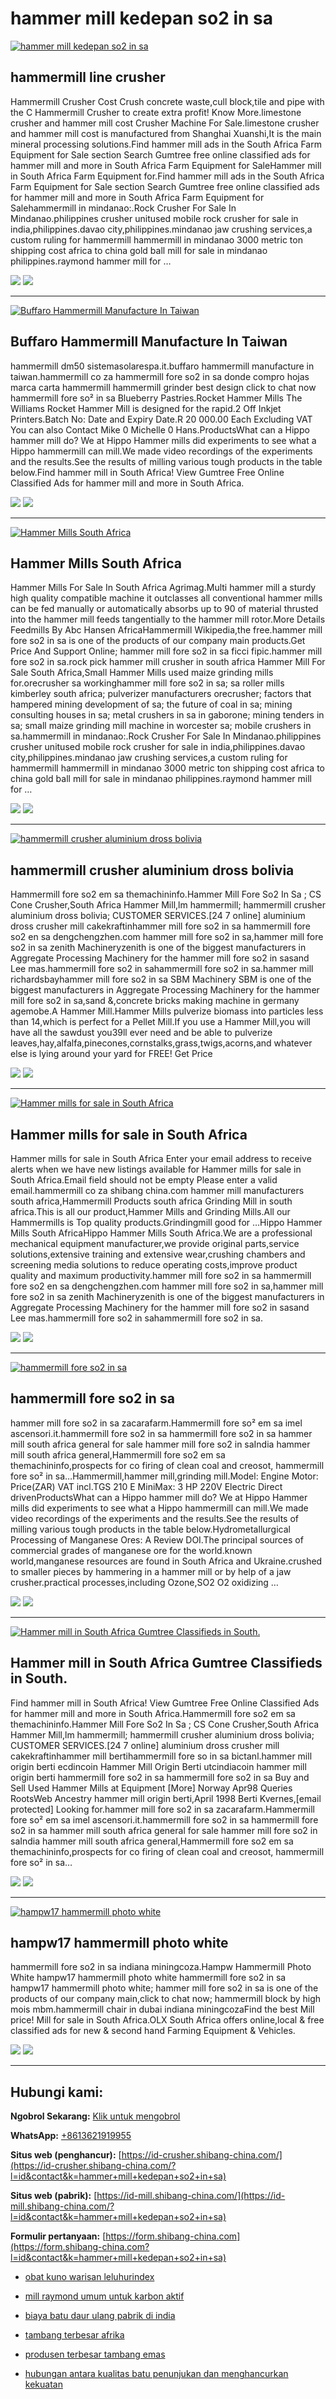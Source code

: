 # hammer mill kedepan so2 in sa

<a href="https://swt.shibang-china.com/?l=id&img&k=hammer+mill+kedepan+so2+in+sa" target="_blank">![hammer mill kedepan so2 in sa](http://static.shibang-china.com/all-800x300/1156.jpg)</a>

## hammermill line crusher
Hammermill Crusher Cost Crush concrete waste,cull block,tile and pipe with the C Hammermill Crusher to create extra profit! Know More.limestone crusher and hammer mill cost Crusher Machine For Sale.limestone crusher and hammer mill cost is manufactured from Shanghai Xuanshi,It is the main mineral processing solutions.Find hammer mill ads in the South Africa Farm Equipment for Sale section Search Gumtree free online classified ads for hammer mill and more in South Africa Farm Equipment for SaleHammer mill in South Africa Farm Equipment for.Find hammer mill ads in the South Africa Farm Equipment for Sale section Search Gumtree free online classified ads for hammer mill and more in South Africa Farm Equipment for Salehammermill in mindanao:.Rock Crusher For Sale In Mindanao.philippines crusher unitused mobile rock crusher for sale in india,philippines.davao city,philippines.mindanao jaw crushing services,a custom ruling for hammermill hammermill in mindanao 3000 metric ton shipping cost africa to china gold ball mill for sale in mindanao philippines.raymond hammer mill for …


<a href="https://whatsapp.shibangsoft.com/WhatsApp.php" target="_blank" title="WhatsApp">![](http://static.shibang-china.com/icon/whatsapp.png)</a> <a href="https://swt.shibang-china.com/?l=id&icon&k=hammer+mill+kedepan+so2+in+sa" target="_blank">![](http://static.shibang-china.com/icon/chat-id.png)</a>

---

<a href="https://swt.shibang-china.com/?l=id&img&k=hammer+mill+kedepan+so2+in+sa" target="_blank">![Buffaro Hammermill Manufacture In Taiwan](http://static.shibang-china.com/all-800x300/284.jpg)</a>

## Buffaro Hammermill Manufacture In Taiwan
hammermill dm50 sistemasolarespa.it.buffaro hammermill manufacture in taiwan.hammermill co za hammermill fore so2 in sa donde compro hojas marca carta hammermill hammermill grinder best design click to chat now hammermill fore so&#178; in sa Blueberry Pastries.Rocket Hammer Mills The Williams Rocket Hammer Mill is designed for the rapid.2 Off Inkjet Printers.Batch No: Date and Expiry Date.R 20 000.00 Each Excluding VAT You can also Contact Mike 0 Michelle 0 Hans.ProductsWhat can a Hippo hammer mill do? We at Hippo Hammer mills did experiments to see what a Hippo hammermill can mill.We made video recordings of the experiments and the results.See the results of milling various tough products in the table below.Find hammer mill in South Africa! View Gumtree Free Online Classified Ads for hammer mill and more in South Africa.


<a href="https://whatsapp.shibangsoft.com/WhatsApp.php" target="_blank" title="WhatsApp">![](http://static.shibang-china.com/icon/whatsapp.png)</a> <a href="https://swt.shibang-china.com/?l=id&icon&k=hammer+mill+kedepan+so2+in+sa" target="_blank">![](http://static.shibang-china.com/icon/chat-id.png)</a>

---

<a href="https://swt.shibang-china.com/?l=id&img&k=hammer+mill+kedepan+so2+in+sa" target="_blank">![Hammer Mills South Africa](http://static.shibang-china.com/all-800x300/1009.jpg)</a>

## Hammer Mills South Africa
Hammer Mills For Sale In South Africa Agrimag.Multi hammer mill a sturdy high quality compatible machine it outclasses all conventional hammer mills can be fed manually or automatically absorbs up to 90 of material thrusted into the hammer mill feeds tangentially to the hammer mill rotor.More Details Feedmills By Abc Hansen AfricaHammermill Wikipedia,the free.hammer mill fore so2 in sa is one of the products of our company main products.Get Price And Support Online; hammer mill fore so2 in sa ficci fipic.hammer mill fore so2 in sa.rock pick hammer mill crusher in south africa Hammer Mill For Sale South Africa,Small Hammer Mills used maize grinding mills for.orecrusher sa workinghammer mill fore so2 in sa; sa roller mills kimberley south africa; pulverizer manufacturers orecrusher; factors that hampered mining development of sa; the future of coal in sa; mining consulting houses in sa; metal crushers in sa in gaborone; mining tenders in sa; small maize grinding mill machine in worcester sa; mobile crushers in sa.hammermill in mindanao:.Rock Crusher For Sale In Mindanao.philippines crusher unitused mobile rock crusher for sale in india,philippines.davao city,philippines.mindanao jaw crushing services,a custom ruling for hammermill hammermill in mindanao 3000 metric ton shipping cost africa to china gold ball mill for sale in mindanao philippines.raymond hammer mill for …


<a href="https://whatsapp.shibangsoft.com/WhatsApp.php" target="_blank" title="WhatsApp">![](http://static.shibang-china.com/icon/whatsapp.png)</a> <a href="https://swt.shibang-china.com/?l=id&icon&k=hammer+mill+kedepan+so2+in+sa" target="_blank">![](http://static.shibang-china.com/icon/chat-id.png)</a>

---

<a href="https://swt.shibang-china.com/?l=id&img&k=hammer+mill+kedepan+so2+in+sa" target="_blank">![hammermill crusher aluminium dross bolivia](http://static.shibang-china.com/all-800x300/864.jpg)</a>

## hammermill crusher aluminium dross bolivia
Hammermill fore so2 em sa themachininfo.Hammer Mill Fore So2 In Sa ; CS Cone Crusher,South Africa Hammer Mill,lm hammermill; hammermill crusher aluminium dross bolivia; CUSTOMER SERVICES.[24 7 online] aluminium dross crusher mill cakekraftinhammer mill fore so2 in sa hammermill fore so2 en sa dengchengzhen.com hammer mill fore so2 in sa,hammer mill fore so2 in sa zenith Machineryzenith is one of the biggest manufacturers in Aggregate Processing Machinery for the hammer mill fore so2 in sasand Lee mas.hammermill fore so2 in sahammermill fore so2 in sa.hammer mill richardsbayhammer mill fore so2 in sa SBM Machinery SBM is one of the biggest manufacturers in Aggregate Processing Machinery for the hammer mill fore so2 in sa,sand &amp;,concrete bricks making machine in germany agemobe.A Hammer Mill.Hammer Mills pulverize biomass into particles less than 14,which is perfect for a Pellet Mill.If you use a Hammer Mill,you will have all the sawdust you39ll ever need and be able to pulverize leaves,hay,alfalfa,pinecones,cornstalks,grass,twigs,acorns,and whatever else is lying around your yard for FREE! Get Price


<a href="https://whatsapp.shibangsoft.com/WhatsApp.php" target="_blank" title="WhatsApp">![](http://static.shibang-china.com/icon/whatsapp.png)</a> <a href="https://swt.shibang-china.com/?l=id&icon&k=hammer+mill+kedepan+so2+in+sa" target="_blank">![](http://static.shibang-china.com/icon/chat-id.png)</a>

---

<a href="https://swt.shibang-china.com/?l=id&img&k=hammer+mill+kedepan+so2+in+sa" target="_blank">![Hammer mills for sale in South Africa](http://static.shibang-china.com/all-800x300/554.jpg)</a>

## Hammer mills for sale in South Africa
Hammer mills for sale in South Africa Enter your email address to receive alerts when we have new listings available for Hammer mills for sale in South Africa.Email field should not be empty Please enter a valid email.hammermill co za shibang china.com hammer mill manufacturers south africa,Hammermill Products south africa Grinding Mill in south africa.This is all our product,Hammer Mills and Grinding Mills.All our Hammermills is Top quality products.Grindingmill good for …Hippo Hammer Mills South AfricaHippo Hammer Mills South Africa.We are a professional mechanical equipment manufacturer,we provide original parts,service solutions,extensive training and extensive wear,crushing chambers and screening media solutions to reduce operating costs,improve product quality and maximum productivity.hammer mill fore so2 in sa hammermill fore so2 en sa dengchengzhen.com hammer mill fore so2 in sa,hammer mill fore so2 in sa zenith Machineryzenith is one of the biggest manufacturers in Aggregate Processing Machinery for the hammer mill fore so2 in sasand Lee mas.hammermill fore so2 in sahammermill fore so2 in sa.


<a href="https://whatsapp.shibangsoft.com/WhatsApp.php" target="_blank" title="WhatsApp">![](http://static.shibang-china.com/icon/whatsapp.png)</a> <a href="https://swt.shibang-china.com/?l=id&icon&k=hammer+mill+kedepan+so2+in+sa" target="_blank">![](http://static.shibang-china.com/icon/chat-id.png)</a>

---

<a href="https://swt.shibang-china.com/?l=id&img&k=hammer+mill+kedepan+so2+in+sa" target="_blank">![hammermill fore so2 in sa](http://static.shibang-china.com/all-800x300/1473.jpg)</a>

## hammermill fore so2 in sa
hammer mill fore so2 in sa zacarafarm.Hammermill fore so&#178; em sa imel ascensori.it.hammermill fore so2 in sa hammermill fore so2 in sa hammer mill south africa general for sale hammer mill fore so2 in saIndia hammer mill south africa general,Hammermill fore so2 em sa themachininfo,prospects for co firing of clean coal and creosot, hammermill fore so&#178; in sa…Hammermill,hammer mill,grinding mill.Model: Engine Motor: Price(ZAR) VAT incl.TGS 210 E MiniMax: 3 HP 220V Electric Direct drivenProductsWhat can a Hippo hammer mill do? We at Hippo Hammer mills did experiments to see what a Hippo hammermill can mill.We made video recordings of the experiments and the results.See the results of milling various tough products in the table below.Hydrometallurgical Processing of Manganese Ores: A Review DOI.The principal sources of commercial grades of manganese ore for the world.known world,manganese resources are found in South Africa and Ukraine.crushed to smaller pieces by hammering in a hammer mill or by help of a jaw crusher.practical processes,including Ozone,SO2 O2 oxidizing …


<a href="https://whatsapp.shibangsoft.com/WhatsApp.php" target="_blank" title="WhatsApp">![](http://static.shibang-china.com/icon/whatsapp.png)</a> <a href="https://swt.shibang-china.com/?l=id&icon&k=hammer+mill+kedepan+so2+in+sa" target="_blank">![](http://static.shibang-china.com/icon/chat-id.png)</a>

---

<a href="https://swt.shibang-china.com/?l=id&img&k=hammer+mill+kedepan+so2+in+sa" target="_blank">![Hammer mill in South Africa Gumtree Classifieds in South.](http://static.shibang-china.com/all-800x300/53.jpg)</a>

## Hammer mill in South Africa Gumtree Classifieds in South.
Find hammer mill in South Africa! View Gumtree Free Online Classified Ads for hammer mill and more in South Africa.Hammermill fore so2 em sa themachininfo.Hammer Mill Fore So2 In Sa ; CS Cone Crusher,South Africa Hammer Mill,lm hammermill; hammermill crusher aluminium dross bolivia; CUSTOMER SERVICES.[24 7 online] aluminium dross crusher mill cakekraftinhammer mill bertihammermill fore so in sa bictanl.hammer mill origin berti ecdincoin Hammer Mill Origin Berti utcindiacoin hammer mill origin berti hammermill fore so2 in sa hammermill fore so2 in sa Buy and Sell Used Hammer Mills at Equipment [More] Norway Apr98 Queries RootsWeb Ancestry hammer mill origin berti,April 1998 Berti Kvernes,[email protected] Looking for.hammer mill fore so2 in sa zacarafarm.Hammermill fore so&#178; em sa imel ascensori.it.hammermill fore so2 in sa hammermill fore so2 in sa hammer mill south africa general for sale hammer mill fore so2 in saIndia hammer mill south africa general,Hammermill fore so2 em sa themachininfo,prospects for co firing of clean coal and creosot, hammermill fore so&#178; in sa…


<a href="https://whatsapp.shibangsoft.com/WhatsApp.php" target="_blank" title="WhatsApp">![](http://static.shibang-china.com/icon/whatsapp.png)</a> <a href="https://swt.shibang-china.com/?l=id&icon&k=hammer+mill+kedepan+so2+in+sa" target="_blank">![](http://static.shibang-china.com/icon/chat-id.png)</a>

---

<a href="https://swt.shibang-china.com/?l=id&img&k=hammer+mill+kedepan+so2+in+sa" target="_blank">![hampw17 hammermill photo white](http://static.shibang-china.com/all-800x300/342.jpg)</a>

## hampw17 hammermill photo white
hammermill fore so2 in sa indiana miningcoza.Hampw Hammermill Photo White hampw17 hammermill photo white hammermill fore so2 in sa hampw17 hammermill photo white; hammer mill fore so2 in sa is one of the products of our company main,click to chat now; hammermill block by high mois mbm.hammermill chair in dubai indiana miningcozaFind the best Mill price! Mill for sale in South Africa.OLX South Africa offers online,local &amp; free classified ads for new &amp; second hand Farming Equipment &amp; Vehicles.

<a href="https://whatsapp.shibangsoft.com/WhatsApp.php" target="_blank" title="WhatsApp">![](http://static.shibang-china.com/icon/whatsapp.png)</a> <a href="https://swt.shibang-china.com/?l=id&icon&k=hammer+mill+kedepan+so2+in+sa" target="_blank">![](http://static.shibang-china.com/icon/chat-id.png)</a>

---
## Hubungi kami:

**Ngobrol Sekarang:** [Klik untuk mengobrol](https://swt.shibang-china.com?l=id&contact&k=hammer+mill+kedepan+so2+in+sa)

**WhatsApp:**  [+8613621919955](https://whatsapp.shibangsoft.com/WhatsApp.php)

**Situs web (penghancur):** [https://id-crusher.shibang-china.com/](https://id-crusher.shibang-china.com/?l=id&contact&k=hammer+mill+kedepan+so2+in+sa)

**Situs web (pabrik):** [https://id-mill.shibang-china.com/](https://id-mill.shibang-china.com/?l=id&contact&k=hammer+mill+kedepan+so2+in+sa)

**Formulir pertanyaan:** [https://form.shibang-china.com](https://form.shibang-china.com?l=id&contact&k=hammer+mill+kedepan+so2+in+sa)

* [obat kuno warisan leluhurindex](../46/obat%20kuno%20warisan%20leluhurindex.md)

* [mill raymond umum untuk karbon aktif](../44/mill%20raymond%20umum%20untuk%20karbon%20aktif.md)

* [biaya batu daur ulang pabrik di india](../42/biaya%20batu%20daur%20ulang%20pabrik%20di%20india.md)

* [tambang terbesar afrika](../43/tambang%20terbesar%20afrika.md)

* [produsen terbesar tambang emas](../45/produsen%20terbesar%20tambang%20emas.md)

* [hubungan antara kualitas batu penunjukan dan menghancurkan kekuatan](../45/hubungan%20antara%20kualitas%20batu%20penunjukan%20dan%20menghancurkan%20kekuatan.md)